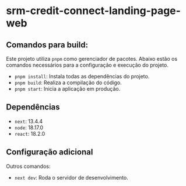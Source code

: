 # srm-credit-connect-landing-page-web


## Comandos para build:

Este projeto utiliza `pnpm` como gerenciador de pacotes. Abaixo estão os comandos necessários para a configuração e execução do projeto.

- `pnpm install`: Instala todas as dependências do projeto.
- `pnpm build`: Realiza a compilação do código.
- `pnpm start`: Inicia a aplicação em produção.

## Dependências

- `next`: 13.4.4
- `node`: 18.17.0
- `react`: 18.2.0

## Configuração adicional



Outros comandos:

- `next dev`: Roda o servidor de desenvolvimento.
